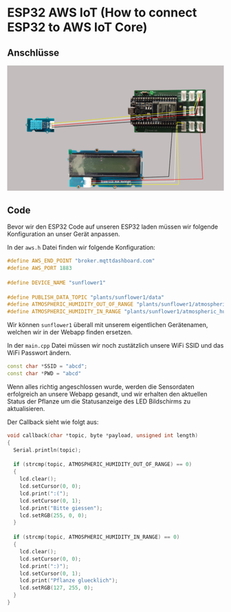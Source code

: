 # ESP32 AWS IoT (How to connect ESP32 to AWS IoT Core)

## Anschlüsse

![](schema.png)

## Code

Bevor wir den ESP32 Code auf unseren ESP32 laden müssen wir folgende Konfiguration an unser Gerät anpassen.

In der `aws.h` Datei finden wir folgende Konfiguration:

```cpp
#define AWS_END_POINT "broker.mqttdashboard.com"
#define AWS_PORT 1883

#define DEVICE_NAME "sunflower1"

#define PUBLISH_DATA_TOPIC "plants/sunflower1/data"
#define ATMOSPHERIC_HUMIDITY_OUT_OF_RANGE "plants/sunflower1/atmospheric_humidity_out_of_range"
#define ATMOSPHERIC_HUMIDITY_IN_RANGE "plants/sunflower1/atmospheric_humidity_in_range"
```

Wir können `sunflower1` überall mit unserem eigentlichen Gerätenamen, welchen wir in der Webapp finden ersetzen.

In der `main.cpp` Datei müssen wir noch zustätzlich unsere WiFi SSID und das WiFi Passwort ändern.

```cpp
const char *SSID = "abcd";
const char *PWD = "abcd"
```

Wenn alles richtig angeschlossen wurde, werden die Sensordaten erfolgreich an unsere Webapp gesandt, und wir erhalten den aktuellen Status der Pflanze um die Statusanzeige des LED Bildschirms zu aktualisieren.

Der Callback sieht wie folgt aus:

```cpp
void callback(char *topic, byte *payload, unsigned int length)
{
  Serial.println(topic);

  if (strcmp(topic, ATMOSPHERIC_HUMIDITY_OUT_OF_RANGE) == 0)
  {
    lcd.clear();
    lcd.setCursor(0, 0);
    lcd.print(":(");
    lcd.setCursor(0, 1);
    lcd.print("Bitte giessen");
    lcd.setRGB(255, 0, 0);
  }

  if (strcmp(topic, ATMOSPHERIC_HUMIDITY_IN_RANGE) == 0)
  {
    lcd.clear();
    lcd.setCursor(0, 0);
    lcd.print(":)");
    lcd.setCursor(0, 1);
    lcd.print("Pflanze gluecklich");
    lcd.setRGB(127, 255, 0);
  }
}
```
